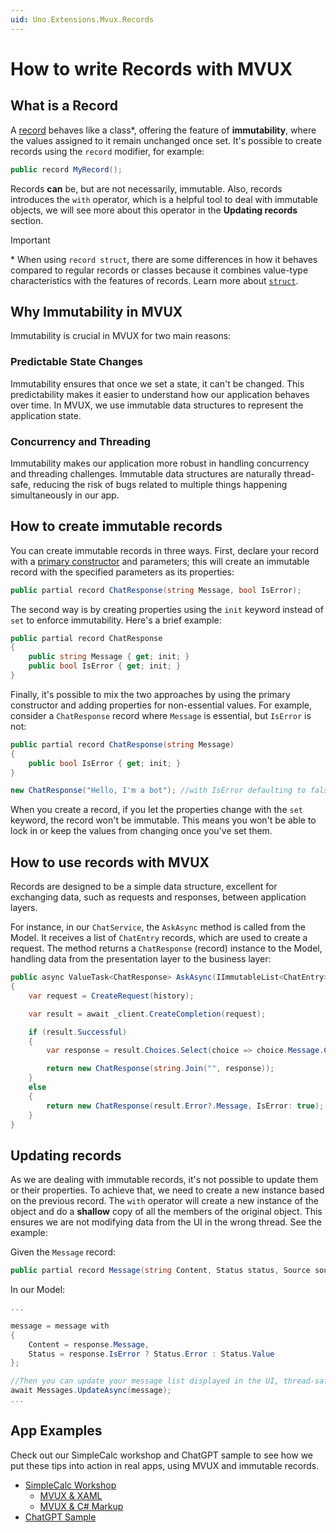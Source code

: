 ```yaml
---
uid: Uno.Extensions.Mvux.Records
---
```


# How to write Records with MVUX

## What is a Record

A [record](https://learn.microsoft.com/en-us/dotnet/csharp/language-reference/builtin-types/record) behaves like a class*, offering the feature of **immutability**, where the values assigned to it remain unchanged once set. It's possible to create records using the `record` modifier, for example:

```csharp
public record MyRecord();
```

Records **can** be, but are not necessarily, immutable. Also, records introduces the `with` operator, which is a helpful tool to deal with immutable objects, we will see more about this operator in the **Updating records** section.

> [!IMPORTANT]
> \* When using `record struct`, there are some differences in how it behaves compared to regular records or classes because it combines value-type characteristics with the features of records. Learn more about [`struct`](https://learn.microsoft.com/en-us/dotnet/csharp/language-reference/builtin-types/struct).

## Why Immutability in MVUX

Immutability is crucial in MVUX for two main reasons:

### Predictable State Changes

Immutability ensures that once we set a state, it can't be changed. This predictability makes it easier to understand how our application behaves over time. In MVUX, we use immutable data structures to represent the application state.

### Concurrency and Threading

Immutability makes our application more robust in handling concurrency and threading challenges. Immutable data structures are naturally thread-safe, reducing the risk of bugs related to multiple things happening simultaneously in our app.

## How to create immutable records

You can create immutable records in three ways. First, declare your record with a [primary constructor](https://learn.microsoft.com/en-us/dotnet/csharp/programming-guide/classes-and-structs/instance-constructors#primary-constructors) and parameters; this will create an immutable record with the specified parameters as its properties:

```csharp
public partial record ChatResponse(string Message, bool IsError);
```

The second way is by creating properties using the `init` keyword instead of `set` to enforce immutability. Here's a brief example:

```csharp
public partial record ChatResponse
{
    public string Message { get; init; }
    public bool IsError { get; init; }
}
```

Finally, it's possible to mix the two approaches by using the primary constructor and adding properties for non-essential values. For example, consider a `ChatResponse` record where `Message` is essential, but `IsError` is not:

```csharp
public partial record ChatResponse(string Message)
{
    public bool IsError { get; init; }
}
```

```csharp
new ChatResponse("Hello, I'm a bot"); //with IsError defaulting to false
```

When you create a record, if you let the properties change with the `set` keyword, the record won't be immutable. This means you won't be able to lock in or keep the values from changing once you've set them.

## How to use records with MVUX

Records are designed to be a simple data structure, excellent for exchanging data, such as requests and responses, between application layers. 

For instance, in our `ChatService`, the `AskAsync` method is called from the Model. It receives a list of `ChatEntry` records, which are used to create a request. The method returns a `ChatResponse` (record) instance to the Model, handling data from the presentation layer to the business layer:

```csharp
public async ValueTask<ChatResponse> AskAsync(IImmutableList<ChatEntry> history)
{
    var request = CreateRequest(history);

    var result = await _client.CreateCompletion(request);

    if (result.Successful)
    {
        var response = result.Choices.Select(choice => choice.Message.Content);

        return new ChatResponse(string.Join("", response));
    }
    else
    {
        return new ChatResponse(result.Error?.Message, IsError: true);
    }
}
```

## Updating records

As we are dealing with immutable records, it's not possible to update them or their properties. To achieve that, we need to create a new instance based on the previous record. The `with` operator will create a new instance of the object and do a **shallow** copy of all the members of the original object. This ensures we are not modifying data from the UI in the wrong thread. See the example:

Given the `Message` record:

```csharp
public partial record Message(string Content, Status status, Source source);
```

In our Model:

```csharp
...

message = message with
{
    Content = response.Message,
    Status = response.IsError ? Status.Error : Status.Value
};

//Then you can update your message list displayed in the UI, thread-safe
await Messages.UpdateAsync(message);
...

```

## App Examples

Check out our SimpleCalc workshop and ChatGPT sample to see how we put these tips into action in real apps, using MVUX and immutable records.

 - [SimpleCalc Workshop](xref:Workshop.SimpleCalc.GettingStarted)
   - [MVUX & XAML](xref:Workshop.SimpleCalc.MVUX.XAML.FirstProject)
   - [MVUX & C# Markup](xref:Workshop.SimpleCalc.MVUX.CSharp.FirstProject)
 - [ChatGPT Sample](https://github.com/unoplatform/Uno.Samples/tree/master/UI/ChatGPT)